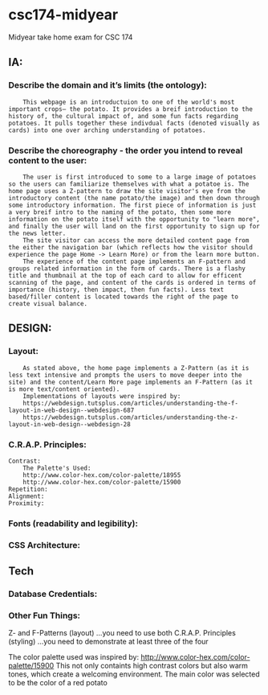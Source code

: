 # csc174-midyear
Midyear take home exam for CSC 174


## IA:
  ### Describe the domain and it’s limits (the ontology):
  		This webpage is an introductuion to one of the world's most important crops– the potato. It provides a breif introduction to the history of, the cultural impact of, and some fun facts regarding potatoes. It pulls together these indivdual facts (denoted visually as cards) into one over arching understanding of potatoes.
  ### Describe the choreography - the order you intend to reveal content to the user:
  		The user is first introduced to some to a large image of potatoes so the users can familiarize themselves with what a potatoe is. The home page uses a Z-pattern to draw the site visitor's eye from the introductory content (the name potato/the image) and then down through some introductory information. The first piece of information is just a very breif intro to the naming of the potato, then some more information on the potato itself with the opportunity to "learn more", and finally the user will land on the first opportunity to sign up for the news letter.
		The site visitor can access the more detailed content page from the either the navigation bar (which reflects how the visitor should experience the page Home -> Learn More) or from the learn more button.
		The experience of the content page implements an F-pattern and groups related information in the form of cards. There is a flashy title and thumbnail at the top of each card to allow for efficent scanning of the page, and content of the cards is ordered in terms of importance (history, then impact, then fun facts). Less text based/filler content is located towards the right of the page to create visual balance. 

## DESIGN:
   ### Layout:
   		As stated above, the home page implements a Z-Pattern (as it is less text intensive and prompts the users to move deeper into the site) and the content/Learn More page implements an F-Pattern (as it is more text/content oriented). 
		Implementations of layouts were inspired by:
		https://webdesign.tutsplus.com/articles/understanding-the-f-layout-in-web-design--webdesign-687
		https://webdesign.tutsplus.com/articles/understanding-the-z-layout-in-web-design--webdesign-28
   ### C.R.A.P. Principles:
    Contrast:
		The Palette's Used:
		http://www.color-hex.com/color-palette/18955
		http://www.color-hex.com/color-palette/15900
    Repetition:
    Alignment:
    Proximity:
   ### Fonts (readability and legibility):
   ### CSS Architecture:
   
 ## Tech
  ### Database Credentials:
  ### Other Fun Things: 

Z- and F-Patterns (layout) …you need to use both
C.R.A.P. Principles (styling) …you need to demonstrate at least three of the four


The color palette used was inspired by: http://www.color-hex.com/color-palette/15900
  This not only containts high contrast colors but also warm tones, which create a welcoming environment. The main color was 
  selected to be the color of a red potato
